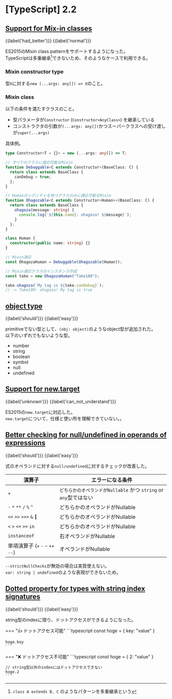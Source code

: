 # [TypeScript] 2.2


## [Support for Mix-in classes]

[Support for Mix-in classes]: https://www.typescriptlang.org/docs/handbook/release-notes/typescript-2-2.html

{{label('had_better')}} {{label('normal')}} 

ES2015のMixin class patternをサポートするようになった。  
TypeScriptは多重継承[^多重継承]できないため、そのようなケースで利用できる。

[^多重継承]: `class A extends B, C` のようなパターンを多重継承という

### Mixin constructor type

型`X`に対する`new (...args: any[]) => X`のこと。

### Mixin class

以下の条件を満たすクラスのこと。

* 型パラメータが`Constructor` (`Constructor<AnyClass>`) を継承している
* コンストラクタの引数が`(...args: any[])`かつスーパークラスへの受け渡しが`super(...args)`

具体例。

```typescript
type Constructor<T = {}> = new (...args: any[]) => T;

// すべてのクラスに適応可能なMixin
function Debuggable<C extends Constructor>(BaseClass: C) {
  return class extends BaseClass {
    canDebug = true;
  };
}

// Humanのシグニチャを持つクラスのみに適応可能なMixin
function Ohagozable<C extends Constructor<Human>>(BaseClass: C) {
  return class extends BaseClass {
    ohagoza(message: string) {
      console.log(`${this.name}: ohagoza! ${message}`);
    }
  };
}

class Human {
  constructor(public name: string) {}
}

// Mixin適応
const OhagozaHuman = Debuggable(Ohagozable(Human));

// Mixin適応クラスのインスタンス作成
const take = new OhagozaHuman("Take100");

take.ohagoza(`My tag is ${take.canDebug}`);
// -> Take100: ohagoza! My tag is true
```

## [object type]

[object type]: https://www.typescriptlang.org/docs/handbook/release-notes/typescript-2-2.html#object-type

{{label('should')}} {{label('easy')}} 

primitiveでない型として、`(obj: object)`のようなobject型が追加された。  
以下のいずれでもないような型。

* number
* string
* boolean
* symbol
* null
* undefined

## [Support for new.target]

[Support for new.target]: https://www.typescriptlang.org/docs/handbook/release-notes/typescript-2-2.html#support-for-newtarget

{{label('unknown')}} {{label('can_not_understand')}} 

ES2015の`new.target`に対応した。  
`new.target`について、仕様と使い所を理解できていない。。

## [Better checking for null/undefined in operands of expressions]

[Better checking for null/undefined in operands of expressions]: https://www.typescriptlang.org/docs/handbook/release-notes/typescript-2-2.html#better-checking-for-nullundefined-in-operands-of-expressions

{{label('should')}} {{label('easy')}} 

式のオペランドに対する`null/undefined`に対するチェックが改善した。  

| 演算子                                            | エラーになる条件                                                  |
| ------------------------------------------------- | ----------------------------------------------------------------- |
| `+`                                               | `どちらかのオペランドがNullable` かつ `string` or `any`型ではない |
| `-` `*` `**` `/` `%` `^`                          | どちらかのオペランドがNullable                                    |
| `<<` `>>` `>>>` `&` `┃`                          | どちらかのオペランドがNullable                                    |
| `<` `>` `<=` `>=` `in`                            | どちらかのオペランドがNullable                                    |
| `instanceof`                                      | 右オペランドがNullable                                            |
| 単項演算子 (`+` `-` `~` `++` `--`)                | オペランドがNullable                                              |

`--strictNullChecks`が無効の場合は実質使えない。  
`var: string | undefined`のような表現ができないため。

## [Dotted property for types with string index signatures]

[Dotted property for types with string index signatures]: https://www.typescriptlang.org/docs/handbook/release-notes/typescript-2-2.html#dotted-property-for-types-with-string-index-signatures

{{label('should')}} {{label('easy')}} 

string型のindexに限り、ドットアクセスができるようになった。

=== "👍 ドットアクセス可能"
    ```typescript
    const hoge = {
      key: "value"
    }

    hoge.key
    ```

=== "❌ ドットアクセス不可能"
    ```typescript
    const hoge = {
      2: "value"
    }

    // string型以外のindexにはドットアクセスできない
    hoge.2
    ```
